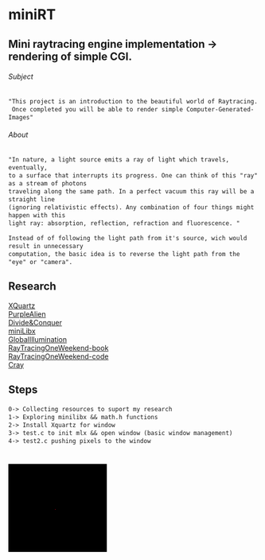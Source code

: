 # miniRT
## Mini raytracing engine implementation -> rendering of simple CGI.

###### Subject
```
"This project is an introduction to the beautiful world of Raytracing.  
 Once completed you will be able to render simple Computer-Generated-Images"
```
###### About
```
"In nature, a light source emits a ray of light which travels, eventually,  
to a surface that interrupts its progress. One can think of this "ray" as a stream of photons  
traveling along the same path. In a perfect vacuum this ray will be a straight line  
(ignoring relativistic effects). Any combination of four things might happen with this  
light ray: absorption, reflection, refraction and fluorescence. "
```
```
Instead of of following the light path from it's source, wich would result in unnecessary  
computation, the basic idea is to reverse the light path from the "eye" or "camera".
```
## Research

[XQuartz](https://www.xquartz.org/)  
[PurpleAlien](https://www.purplealienplanet.com/node/20)  
[Divide&Conquer](https://cs.swansea.ac.uk/wordpressvc/wp-content/uploads/2012/10/d-and-c-ray-tracing.pdf)  
[miniLibx](https://harm-smits.github.io/42docs/libs/minilibx/getting_started.html)  
[GlobalIllumination](http://www.kevinbeason.com/smallpt/)  
[RayTracingOneWeekend-book](https://raytracing.github.io/books/RayTracingInOneWeekend.html)  
[RayTracingOneWeekend-code](https://github.com/RayTracing/raytracing.github.io/blob/master/booksRayTracingInOneWeekend.html)  
[Cray](https://awesomeopensource.com/project/vkoskiv/c-ray)  


## Steps
 ```
0-> Collecting resources to suport my research
1-> Exploring minilibx && math.h functions
2-> Install Xquartz for window
3-> test.c to init mlx && open window (basic window management) 
4-> test2.c pushing pixels to the window
```
![small red pixel on window](https://github.com/m4r11/02.miniRT/blob/master/media/Screen%20Shot%202021-04-12%20at%2011.46.29.png)
=======
